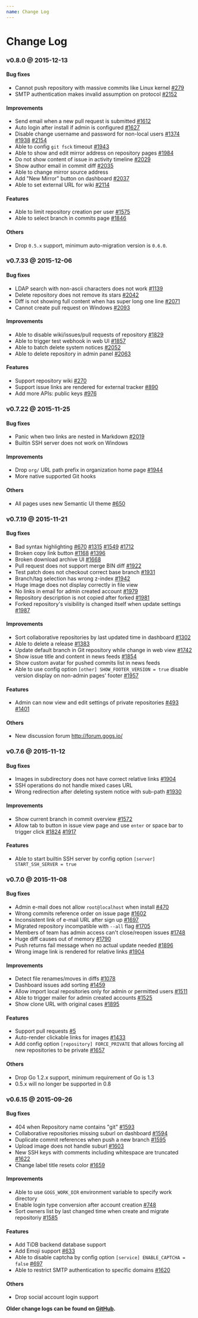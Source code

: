 ```yaml
---
name: Change Log
---
```


# Change Log

### v0.8.0 @ 2015-12-13

#### Bug fixes

- Cannot push repository with massive commits like Linux kernel [#279](https://github.com/gogits/gogs/issues/279) 
- SMTP authentication makes invalid assumption on protocol [#2152](https://github.com/gogits/gogs/issues/2152) 

#### Improvements

- Send email when a new pull request is submitted [#1612](https://github.com/gogits/gogs/issues/1612) 
- Auto login after install if admin is configured [#1627](https://github.com/gogits/gogs/issues/1627) 
- Disable change username and password for non-local users [#1374](https://github.com/gogits/gogs/issues/1374)  [#1938](https://github.com/gogits/gogs/issues/1938) [#2154](https://github.com/gogits/gogs/issues/2154) 
- Able to config `git fsck` timeout [#1943](https://github.com/gogits/gogs/issues/1943) 
- Able to show and edit mirror address on repository pages [#1984](https://github.com/gogits/gogs/issues/1984)
- Do not show content of issue in activity timeline [#2029](https://github.com/gogits/gogs/issues/2029)
- Show author email in commit diff [#2035](https://github.com/gogits/gogs/issues/2035) 
- Able to change mirror source address
- Add "New Mirror" button on dashboard [#2037](https://github.com/gogits/gogs/issues/2037) 
- Able to set external URL for wiki [#2114](https://github.com/gogits/gogs/issues/2114) 

#### Features

- Able to limit repository creation per user [#1575](https://github.com/gogits/gogs/issues/1575) 
- Able to select branch in commits page [#1846](https://github.com/gogits/gogs/issues/1846) 

#### Others

- Drop `0.5.x` support, minimum auto-migration version is `0.6.0`.

### v0.7.33 @ 2015-12-06

#### Bug fixes

- LDAP search with non-ascii characters does not work [#1139](https://github.com/gogits/gogs/issues/1139) 
- Delete repository does not remove its stars [#2042](https://github.com/gogits/gogs/issues/2042) 
- Diff is not showing full content when has super long one line [#2071](https://github.com/gogits/gogs/issues/2071)
- Cannot create pull request on Windows [#2093](https://github.com/gogits/gogs/issues/2093) 

#### Improvements

- Able to disable wiki/issues/pull requests of repository [#1829](https://github.com/gogits/gogs/issues/1829) 
- Able to trigger test webhook in web UI [#1857](https://github.com/gogits/gogs/issues/1857) 
- Able to batch delete system notices [#2052](https://github.com/gogits/gogs/issues/2052) 
- Able to delete repository in admin panel [#2063](https://github.com/gogits/gogs/issues/2063) 

#### Features

- Support repository wiki [#270](https://github.com/gogits/gogs/issues/270) 
- Support issue links are rendered for external tracker [#890](https://github.com/gogits/gogs/issues/890) 
- Add more APIs: public keys [#976](https://github.com/gogits/gogs/issues/976) 

### v0.7.22 @ 2015-11-25

#### Bug fixes

- Panic when two links are nested in Markdown [#2019](https://github.com/gogits/gogs/issues/2019) 
- Builtin SSH server does not work on Windows 

#### Improvements

- Drop `org/` URL path prefix in organization home page [#1944](https://github.com/gogits/gogs/issues/1944) 
- More native supported Git hooks

#### Others

- All pages uses new Semantic UI theme [#650](https://github.com/gogits/gogs/issues/650) 

### v0.7.19 @ 2015-11-21

#### Bug fixes

- Bad syntax highlighting [#670](https://github.com/gogits/gogs/issues/670) [#1315](https://github.com/gogits/gogs/issues/1315) [#1549](https://github.com/gogits/gogs/issues/1549) [#1712](https://github.com/gogits/gogs/issues/1712)
- Broken copy link button [#1168](https://github.com/gogits/gogs/issues/1168)  [#1396](https://github.com/gogits/gogs/issues/1396) 
- Broken download archive UI [#1668](https://github.com/gogits/gogs/issues/1668)
- Pull request does not support merge BIN diff [#1922](https://github.com/gogits/gogs/issues/1922)
- Test patch does not checkout correct base branch [#1931](https://github.com/gogits/gogs/issues/1931) 
- Branch/tag selection has wrong z-index [#1942](https://github.com/gogits/gogs/issues/1942) 
- Huge image does not display correctly in file view
- No links in email for admin created account [#1979](https://github.com/gogits/gogs/issues/1979) 
- Repository description is not copied after forked [#1981](https://github.com/gogits/gogs/issues/1981) 
- Forked repository's visibility is changed itself when update settings [#1987](https://github.com/gogits/gogs/issues/1987) 

#### Improvements

- Sort collaborative repositories by last updated time in dashboard [#1302](https://github.com/gogits/gogs/issues/1302) 
- Able to delete a release [#1383](https://github.com/gogits/gogs/issues/1383) 
- Update default branch in Git repository while change in web view [#1742](https://github.com/gogits/gogs/issues/1742)
- Show issue title and content in news feeds [#1854](https://github.com/gogits/gogs/issues/1854) 
- Show custom avatar for pushed commits list in news feeds
- Able to use config option `[other] SHOW_FOOTER_VERSION = true` disable version display on non-admin pages' footer [#1957](https://github.com/gogits/gogs/issues/1957) 

#### Features

- Admin can now view and edit settings of private repositories [#493](https://github.com/gogits/gogs/issues/493) [#1401](https://github.com/gogits/gogs/issues/1401) 

#### Others

- New discussion forum http://forum.gogs.io/

### v0.7.6 @ 2015-11-12

#### Bug fixes

- Images in subdirectory does not have correct relative links [#1904](https://github.com/gogits/gogs/issues/1904) 
- SSH operations do not handle mixed cases URL
- Wrong redirection after deleting system notice with sub-path [#1930](https://github.com/gogits/gogs/issues/1930) 

#### Improvements

- Show current branch in commit overview [#1572](https://github.com/gogits/gogs/issues/1572) 
- Allow tab to button in issue view page and use `enter` or space bar to trigger click [#1824](https://github.com/gogits/gogs/issues/1824) [#1917](https://github.com/gogits/gogs/issues/1917) 

#### Features

- Able to start builtin SSH server by config option `[server] START_SSH_SERVER = true`

### v0.7.0 @ 2015-11-08

#### Bug fixes

- Admin e-mail does not allow `root@localhost` when install [#470](https://github.com/gogits/gogs/issues/470)
- Wrong commits reference order on issue page [#1602](https://github.com/gogits/gogs/issues/1602)
- Inconsistent link of e-mail URL after sign up [#1697](https://github.com/gogits/gogs/issues/1697)
- Migrated repository incompatible with `--all` flag [#1705](https://github.com/gogits/gogs/issues/1705)
- Members of team has admin access can't close/reopen issues [#1748](https://github.com/gogits/gogs/issues/1748)
- Huge diff causes out of memory [#1790](https://github.com/gogits/gogs/issues/1790)
- Push returns fail message when no actual update needed [#1896](https://github.com/gogits/gogs/issues/1896) 
- Wrong image link is rendered for relative links [#1904](https://github.com/gogits/gogs/issues/1904) 

#### Improvements

- Detect file renames/moves in diffs [#1078](https://github.com/gogits/gogs/issues/1078)
- Dashboard issues add sorting [#1459](https://github.com/gogits/gogs/issues/1459)
- Allow import local repositories only for admin or permitted users [#1511](https://github.com/gogits/gogs/issues/1511)
- Able to trigger mailer for admin created accounts [#1525](https://github.com/gogits/gogs/issues/1525)
- Show clone URL with original cases [#1895](https://github.com/gogits/gogs/issues/1895)

#### Features

- Support pull requests [#5](https://github.com/gogits/gogs/issues/5)
- Auto-render clickable links for images [#1433](https://github.com/gogits/gogs/issues/1433)
- Add config option `[repository] FORCE_PRIVATE` that allows forcing all new repositories to be private [#1657](https://github.com/gogits/gogs/issues/1657)

#### Others

- Drop Go 1.2.x support, minimum requirement of Go is 1.3
- 0.5.x will no longer be supported in 0.8

### v0.6.15 @ 2015-09-26

#### Bug fixes

- 404 when Repository name contains "git" [#1593](https://github.com/gogits/gogs/issues/1593)
- Collaborative repositories missing suburl on dashboard [#1594](https://github.com/gogits/gogs/issues/1594)
- Duplicate commit references when push a new branch [#1595](https://github.com/gogits/gogs/issues/1595)
- Upload image does not handle suburl [#1603](https://github.com/gogits/gogs/issues/1603)
- New SSH keys with comments including whitespace are truncated [#1622](https://github.com/gogits/gogs/issues/1622)
- Change label title resets color [#1659](https://github.com/gogits/gogs/issues/1659)

#### Improvements

- Able to use `GOGS_WORK_DIR` environment variable to specify work directory
- Enable login type conversion after account creation [#748](https://github.com/gogits/gogs/issues/748)
- Sort owners list by last changed time when create and migrate repositoriy [#1585](https://github.com/gogits/gogs/issues/1585)

#### Features

- Add TiDB backend database support
- Add Emoji support [#633](https://github.com/gogits/gogs/issues/633)
- Able to disable captcha by config option `[service] ENABLE_CAPTCHA = false` [#697](https://github.com/gogits/gogs/issues/697)
- Able to restrict SMTP authentication to specific domains [#1620](https://github.com/gogits/gogs/issues/1620)

#### Others

- Drop social account login support

**Older change logs can be found on [GitHub](https://github.com/gogits/gogs/releases).**
